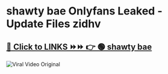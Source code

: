 
 # shawty bae Onlyfans Leaked - Update Files zidhv

## <h2><a href="https://clipsfans.com/shawty_bae&ref=git">🔗 Click to LINKS ⏩⏩ 👉 🟢 shawty bae </a></h2>

<a href="https://clipsfans.com/shawty_bae&ref=git" rel="nofollow" data-target="animated-image.originalLink"><img src="https://i.ibb.co.com/xMMVF88/686577567.gif" alt="Viral Video Original" style="max-width: 100%; display: inline-block;" data-target="animated-image.originalImage"></a>

